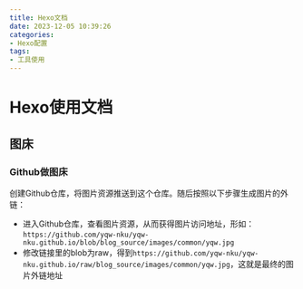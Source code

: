 ```yaml
---
title: Hexo文档
date: 2023-12-05 10:39:26
categories:
- Hexo配置
tags:
- 工具使用
---
```


# Hexo使用文档

## 图床

### Github做图床

创建Github仓库，将图片资源推送到这个仓库。随后按照以下步骤生成图片的外链：

- 进入Github仓库，查看图片资源，从而获得图片访问地址，形如：`https://github.com/yqw-nku/yqw-nku.github.io/blob/blog_source/images/common/yqw.jpg`
- 修改链接里的blob为raw，得到`https://github.com/yqw-nku/yqw-nku.github.io/raw/blog_source/images/common/yqw.jpg`，这就是最终的图片外链地址

